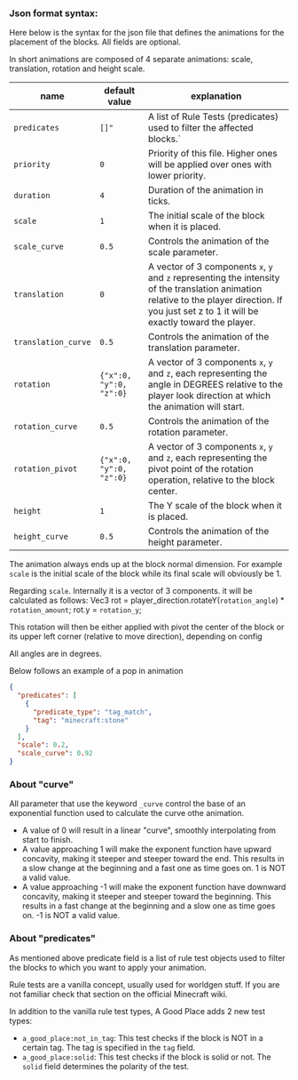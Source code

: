 ### Json format syntax:

Here below is the syntax for the json file that defines the animations for the placement of the blocks.
All fields are optional.

In short animations are composed of 4 separate animations: scale, translation, rotation and height scale.

| name                | default value           | explanation                                                                                                                                                                                      |
|---------------------|-------------------------|--------------------------------------------------------------------------------------------------------------------------------------------------------------------------------------------------|
| `predicates`        | `[]"`                   | A list of Rule Tests (predicates) used to filter the affected blocks.`                                                                                                                           |
| `priority`          | `0`                     | Priority of this file. Higher ones will be applied over ones with lower priority.                                                                                                                |
| `duration`          | `4`                     | Duration of the animation in ticks.                                                                                                                                                              |
| `scale`             | `1`                     | The initial scale of the block when it is placed.                                                                                                                                                |
| `scale_curve`       | `0.5`                   | Controls the animation of the scale parameter.                                                                                                                                                   |
| `translation`       | `0`                     | A vector of 3 components `x`, `y` and `z` representing the intensity of the translation animation relative to the player direction. If you just set z to 1 it will be exactly toward the player. |
| `translation_curve` | `0.5`                   | Controls the animation of the translation parameter.                                                                                                                                             |
| `rotation`          | `{"x":0, "y":0, "z":0}` | A vector of 3 components `x`, `y` and `z`, each representing the angle in DEGREES relative to the player look direction at which the animation will start.                                       |
| `rotation_curve`    | `0.5`                   | Controls the animation of the rotation parameter.                                                                                                                                                |
| `rotation_pivot`    | `{"x":0, "y":0, "z":0}` | A vector of 3 components `x`, `y` and `z`, each representing the pivot point of the rotation operation, relative to the block center.                                                            |
| `height`            | `1`                     | The Y scale of the block when it is placed.                                                                                                                                                      |
| `height_curve`      | `0.5`                   | Controls the animation of the height parameter.                                                                                                                                                  |

The animation always ends up at the block normal dimension.
For example `scale` is the initial scale of the block while its final scale will obviously be 1.

Regarding `scale`. Internally it is a vector of 3 components.
it will be calculated as follows:
Vec3 rot = player_direction.rotateY(`rotation_angle`) * `rotation_amount`;
rot.y = `rotation_y`;

This rotation will then be either applied with pivot the center of the block or its upper left corner (relative to move
direction), depending on config

All angles are in degrees.

Below follows an example of a pop in animation

```json
{
  "predicates": [
    {
      "predicate_type": "tag_match",
      "tag": "minecraft:stone"
    }
  ],
  "scale": 0.2,
  "scale_curve": 0.92
}
```

### About "curve"

All parameter that use the keyword `_curve` control the base of an exponential function used to calculate the curve othe
animation.

- A value of 0 will result in a linear "curve", smoothly interpolating from start to finish.
- A value approaching 1 will make the exponent function have upward concavity, making it steeper and steeper toward the
  end. This results in a slow change at the beginning and a fast one as time goes on. 1 is NOT a valid value.
- A value approaching -1 will make the exponent function have downward concavity, making it steeper and steeper toward
  the beginning. This results in a fast change at the beginning and a slow one as time goes on. -1 is NOT a valid value.

### About "predicates"

As mentioned above predicate field is a list of rule test objects used to filter the blocks to which you want to apply
your animation.

Rule tests are a vanilla concept, usually used for worldgen stuff.
If you are not familiar check that section on the official Minecraft wiki.

In addition to the vanilla rule test types, A Good Place adds 2 new test types:

- `a_good_place:not_in_tag`: This test checks if the block is NOT in a certain tag. The tag is specified in the `tag`
  field.
- `a_good_place:solid`: This test checks if the block is solid or not. The `solid` field determines the polarity of the
  test.